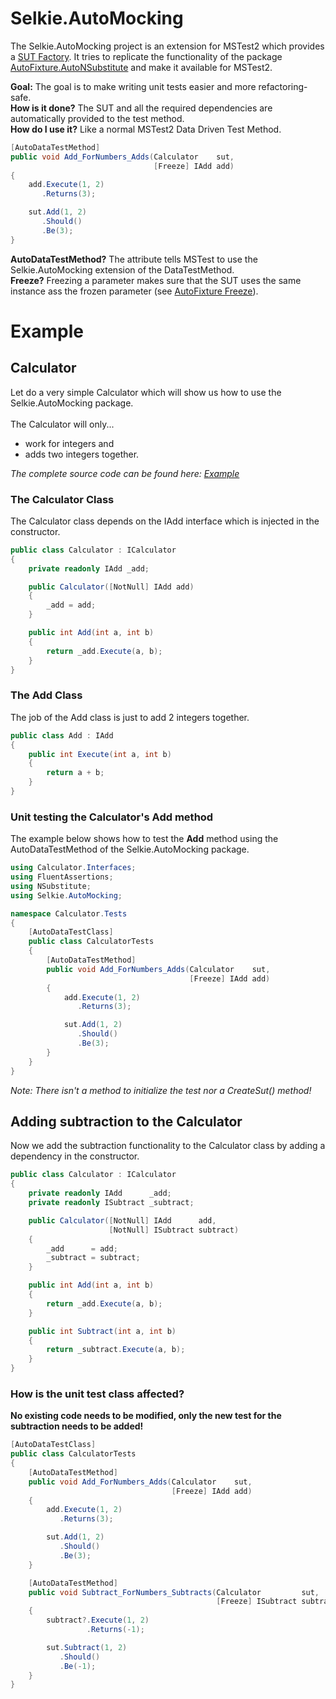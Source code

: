 # Selkie.AutoMocking
The Selkie.AutoMocking project is an extension for MSTest2 which provides a [SUT Factory](http://blog.ploeh.dk/2009/02/13/SUTFactory.aspx). It tries to replicate the functionality of the package [AutoFixture.AutoNSubstitute](https://github.com/AutoFixture/AutoFixture) and make it available for MSTest2.

**Goal:** The goal is to make writing unit tests easier and more refactoring-safe.
<br>
**How is it done?** The SUT and all the required dependencies are automatically provided to the test method.
<br>
**How do I use it?** Like a normal MSTest2 Data Driven Test Method.
<br>
```csharp
[AutoDataTestMethod]
public void Add_ForNumbers_Adds(Calculator    sut,
                                [Freeze] IAdd add)
{
    add.Execute(1, 2)
       .Returns(3);

    sut.Add(1, 2)
       .Should()
       .Be(3);
}
```
**AutoDataTestMethod?** The attribute tells MSTest to use the Selkie.AutoMocking extension of the DataTestMethod.
<br>
**Freeze?** Freezing a parameter makes sure that the SUT uses the same instance ass the frozen parameter (see [AutoFixture Freeze](https://blog.ploeh.dk/2010/03/17/AutoFixtureFreeze/)).

# Example
## Calculator
Let do a very simple Calculator which will show us how to use the Selkie.AutoMocking package.
<br><br>
The Calculator will only...
* work for integers and 
* adds two integers together.

_The complete source code can be found here: [Example](https://github.com/tschroedter/Selkie.AutoMocking/tree/master/src/Example)_

### The Calculator Class
The Calculator class depends on the IAdd interface which is injected in the constructor.

```csharp
public class Calculator : ICalculator
{
    private readonly IAdd _add;

    public Calculator([NotNull] IAdd add)
    {
        _add = add;
    }

    public int Add(int a, int b)
    {
        return _add.Execute(a, b);
    }
}
```

### The Add Class
The job of the Add class is just to add 2 integers together.

```csharp
public class Add : IAdd
{
    public int Execute(int a, int b)
    {
        return a + b;
    }
}
```

### Unit testing the Calculator's Add method
The example below shows how to test the **Add** method using the AutoDataTestMethod of the Selkie.AutoMocking package.

```csharp
using Calculator.Interfaces;
using FluentAssertions;
using NSubstitute;
using Selkie.AutoMocking;

namespace Calculator.Tests
{
    [AutoDataTestClass]
    public class CalculatorTests
    {
        [AutoDataTestMethod]
        public void Add_ForNumbers_Adds(Calculator    sut,
                                        [Freeze] IAdd add)
        {
            add.Execute(1, 2)
               .Returns(3);

            sut.Add(1, 2)
               .Should()
               .Be(3);
        }
    }
}
```

_Note: There isn't a method to initialize the test nor a CreateSut() method!_

## Adding subtraction to the Calculator 
Now we add the subtraction functionality to the Calculator class by adding a dependency in the constructor.

```csharp
public class Calculator : ICalculator
{
    private readonly IAdd      _add;
    private readonly ISubtract _subtract;

    public Calculator([NotNull] IAdd      add,
                      [NotNull] ISubtract subtract)
    {
        _add      = add;
        _subtract = subtract;
    }

    public int Add(int a, int b)
    {
        return _add.Execute(a, b);
    }

    public int Subtract(int a, int b)
    {
        return _subtract.Execute(a, b);
    }
}
```

### How is the unit test class affected?
**No existing code needs to be modified, only the new test for the subtraction needs to be added!**

```csharp
[AutoDataTestClass]
public class CalculatorTests
{
    [AutoDataTestMethod]
    public void Add_ForNumbers_Adds(Calculator    sut,
                                    [Freeze] IAdd add)
    {
        add.Execute(1, 2)
           .Returns(3);

        sut.Add(1, 2)
           .Should()
           .Be(3);
    }

    [AutoDataTestMethod]
    public void Subtract_ForNumbers_Subtracts(Calculator         sut,
                                              [Freeze] ISubtract subtract)
    {
        subtract?.Execute(1, 2)
                 .Returns(-1);

        sut.Subtract(1, 2)
           .Should()
           .Be(-1);
    }
}
```
